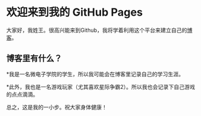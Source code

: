 # 欢迎来到我的 GitHub Pages

大家好，我姓王。很高兴能来到Github，我将学着利用这个平台来建立自己的[博客](blog.html)。

## 博客里有什么？

*我是一名微电子学院的学生，所以我可能会在博客里记录自己的学习生涯。

*此外，我也是一名游戏玩家（尤其喜欢星际争霸2）。所以我也会记录下自己游戏的点点滴滴。

总之，这是我的一小步。祝大家身体健康！
